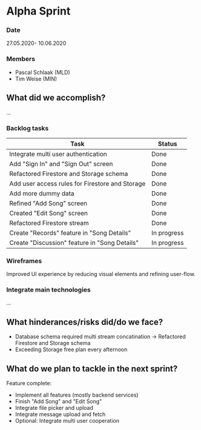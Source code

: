 # Alpha Sprint

### Date

27.05.2020- 10.06.2020

### Members

* Pascal Schlaak (MLD)
* Tim Weise (MIN)

## What did we accomplish?

...

### Backlog tasks

| Task                                            | Status      |
| ----------------------------------------------- | ----------- |
| Integrate multi user authentication             | Done        |
| Add "Sign In" and "Sign Out" screen             | Done        |
| Refactored Firestore and Storage schema         | Done        |
| Add user access rules for Firestore and Storage | Done        |
| Add more dummy data                             | Done        |
| Refined "Add Song" screen                       | Done        |
| Created "Edit Song" screen                      | Done        |
| Refactored Firestore stream                     | Done        |
| Create "Records" feature in "Song Details"      | In progress |
| Create "Discussion" feature in "Song Details"   | In progress |


### Wireframes

Improved UI experience by reducing visual elements and refining user-flow.

### Integrate main technologies

...

## What hinderances/risks did/do we face?

* Database schema required multi stream concatination &rightarrow; Refactored Firestore and Storage schema 
* Exceeding Storage free plan every afternoon


## What do we plan to tackle in the next sprint?

Feature complete:

- Implement all features (mostly backend services)
- Finish "Add Song" and "Edit Song"
- Integrate file picker and upload
- Integrate message upload and fetch
- Optional: Integrate multi user cooperation

